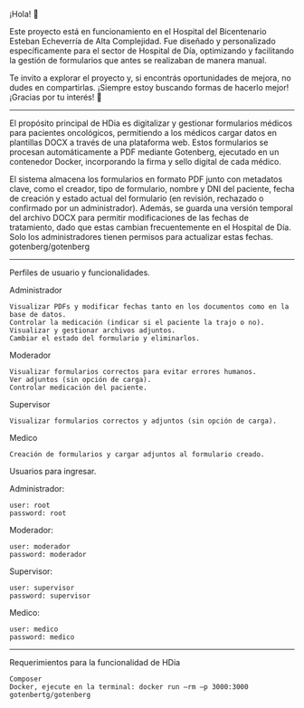 ¡Hola! 👋

Este proyecto está en funcionamiento en el Hospital del Bicentenario Esteban Echeverría de Alta Complejidad. Fue diseñado y personalizado específicamente para el sector de Hospital de Día, optimizando y facilitando la gestión de formularios que antes se realizaban de manera manual.

Te invito a explorar el proyecto y, si encontrás oportunidades de mejora, no dudes en compartirlas. ¡Siempre estoy buscando formas de hacerlo mejor! ¡Gracias por tu interés! 🙌

___________________________________________________________________________________________________________________________________________________________________________________

El propósito principal de HDia es digitalizar y gestionar formularios médicos para pacientes oncológicos, permitiendo a los médicos cargar datos en plantillas DOCX a través de una plataforma web. Estos formularios se procesan automáticamente a PDF mediante Gotenberg, ejecutado en un contenedor Docker, incorporando la firma y sello digital de cada médico.

El sistema almacena los formularios en formato PDF junto con metadatos clave, como el creador, tipo de formulario, nombre y DNI del paciente, fecha de creación y estado actual del formulario (en revisión, rechazado o confirmado por un administrador). Además, se guarda una versión temporal del archivo DOCX para permitir modificaciones de las fechas de tratamiento, dado que estas cambian frecuentemente en el Hospital de Día. Solo los administradores tienen permisos para actualizar estas fechas.
gotenberg/gotenberg

___________________________________________________________________________________________________________________________________________________________________________________

Perfiles de usuario y funcionalidades.

Administrador

    Visualizar PDFs y modificar fechas tanto en los documentos como en la base de datos.
    Controlar la medicación (indicar si el paciente la trajo o no).
    Visualizar y gestionar archivos adjuntos.
    Cambiar el estado del formulario y eliminarlos.

Moderador

    Visualizar formularios correctos para evitar errores humanos.
    Ver adjuntos (sin opción de carga).
    Controlar medicación del paciente.

Supervisor

    Visualizar formularios correctos y adjuntos (sin opción de carga).

Medico

    Creación de formularios y cargar adjuntos al formulario creado.

Usuarios para ingresar.

Administrador:

    user: root
    password: root

Moderador:

    user: moderador
    password: moderador

Supervisor:

    user: supervisor
    password: supervisor

Medico:

    user: medico
    password: medico

___________________________________________________________________________________________________________________________________________________________________________________

Requerimientos para la funcionalidad de HDia

    Composer
    Docker, ejecute en la terminal: docker run –rm –p 3000:3000 gotenbertg/gotenberg


